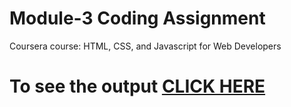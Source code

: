 # Module-3 Coding Assignment

Coursera course: HTML, CSS, and Javascript for Web Developers

# To see the output [CLICK HERE](https://mahdood.github.io/Coursera-HTML-CSS-and-JavaScript-for-Web-Developers-/Assignments/module_3_solution/index.html)

